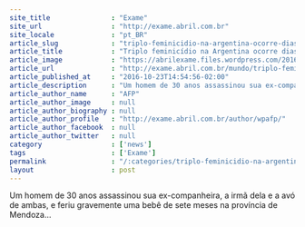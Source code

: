 ```yaml
---
site_title               : "Exame"
site_url                 : "http://exame.abril.com.br"
site_locale              : "pt_BR"
article_slug             : "triplo-feminicidio-na-argentina-ocorre-dias-apos-protesto"
article_title            : "Triplo feminicídio na Argentina ocorre dias após protesto"
article_image            : "https://abrilexame.files.wordpress.com/2016/10/2016-10-19t231008z_827777692_s1beuhykvwab_rtrmadp_3_argentina-crime-protests.jpg?quality=70&strip=all&w=1024"
article_url              : "http://exame.abril.com.br/mundo/triplo-feminicidio-na-argentina-ocorre-dias-apos-protesto/"
article_published_at     : "2016-10-23T14:54:56-02:00"
article_description      : "Um homem de 30 anos assassinou sua ex-companheira, a irmã dela e a avó de ambas, e feriu gravemente uma bebê de sete meses na província de Mendoza..."
article_author_name      : "AFP"
article_author_image     : null
article_author_biography : null
article_author_profile   : "http://exame.abril.com.br/author/wpafp/"
article_author_facebook  : null
article_author_twitter   : null
category                 : ['news']
tags                     : ['Exame']
permalink                : "/:categories/triplo-feminicidio-na-argentina-ocorre-dias-apos-protesto/"
layout                   : post
---
```


Um homem de 30 anos assassinou sua ex-companheira, a irmã dela e a avó de ambas, e feriu gravemente uma bebê de sete meses na província de Mendoza...
